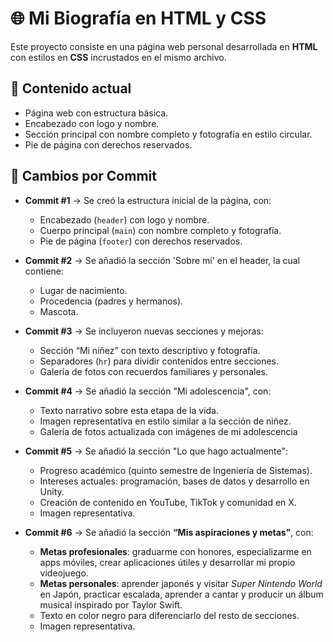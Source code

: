 # 🌐 Mi Biografía en HTML y CSS

Este proyecto consiste en una página web personal desarrollada en **HTML** con estilos en **CSS** incrustados en el mismo archivo.

## 📂 Contenido actual

- Página web con estructura básica.  
- Encabezado con logo y nombre.  
- Sección principal con nombre completo y fotografía en estilo circular.  
- Pie de página con derechos reservados.  

## 📝 Cambios por Commit

- **Commit #1** → Se creó la estructura inicial de la página, con:
  - Encabezado (`header`) con logo y nombre.
  - Cuerpo principal (`main`) con nombre completo y fotografía.
  - Pie de página (`footer`) con derechos reservados.

- **Commit #2** → Se añadió la sección 'Sobre mí' en el header, la cual contiene:
  - Lugar de nacimiento.
  - Procedencia (padres y hermanos).
  - Mascota.

- **Commit #3** → Se incluyeron nuevas secciones y mejoras:
  - Sección “Mi niñez” con texto descriptivo y fotografía.
  - Separadores (`hr`) para dividir contenidos entre secciones.
  - Galería de fotos con recuerdos familiares y personales.

- **Commit #4** → Se añadió la sección "Mi adolescencia", con:
  - Texto narrativo sobre esta etapa de la vida.
  - Imagen representativa en estilo similar a la sección de niñez.
  - Galería de fotos actualizada con imágenes de mi adolescencia

- **Commit #5** → Se añadió la sección "Lo que hago actualmente":
  - Progreso académico (quinto semestre de Ingeniería de Sistemas).
  - Intereses actuales: programación, bases de datos y desarrollo en Unity.
  - Creación de contenido en YouTube, TikTok y comunidad en X.
  - Imagen representativa.

- **Commit #6** → Se añadió la sección **“Mis aspiraciones y metas”**, con:
  - **Metas profesionales**: graduarme con honores, especializarme en apps móviles, crear aplicaciones útiles y desarrollar mi propio videojuego.  
  - **Metas personales**: aprender japonés y visitar *Super Nintendo World* en Japón, practicar escalada, aprender a cantar y producir un álbum musical inspirado por Taylor Swift.  
  - Texto en color negro para diferenciarlo del resto de secciones.  
  - Imagen representativa.